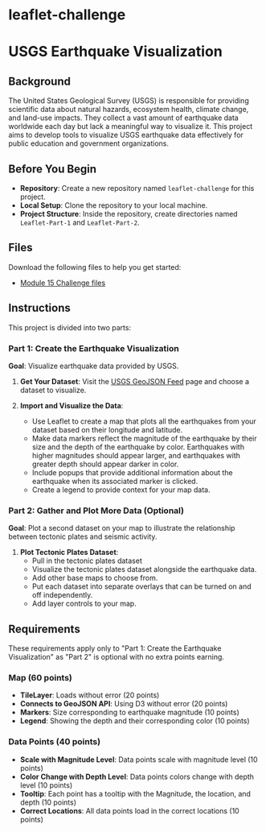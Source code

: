# leaflet-challenge

# USGS Earthquake Visualization

## Background

The United States Geological Survey (USGS) is responsible for providing scientific data about natural hazards, ecosystem health, climate change, and land-use impacts. They collect a vast amount of earthquake data worldwide each day but lack a meaningful way to visualize it. This project aims to develop tools to visualize USGS earthquake data effectively for public education and government organizations.

## Before You Begin

- **Repository**: Create a new repository named `leaflet-challenge` for this project.
- **Local Setup**: Clone the repository to your local machine.
- **Project Structure**: Inside the repository, create directories named `Leaflet-Part-1` and `Leaflet-Part-2`.

## Files

Download the following files to help you get started:
- [Module 15 Challenge files](#) 

## Instructions

This project is divided into two parts:

### Part 1: Create the Earthquake Visualization

**Goal**: Visualize earthquake data provided by USGS.

1. **Get Your Dataset**: Visit the [USGS GeoJSON Feed](https://earthquake.usgs.gov/earthquakes/feed/v1.0/geojson.php) page and choose a dataset to visualize.

2. **Import and Visualize the Data**:
   - Use Leaflet to create a map that plots all the earthquakes from your dataset based on their longitude and latitude.
   - Make data markers reflect the magnitude of the earthquake by their size and the depth of the earthquake by color. Earthquakes with higher magnitudes should appear larger, and earthquakes with greater depth should appear darker in color.
   - Include popups that provide additional information about the earthquake when its associated marker is clicked.
   - Create a legend to provide context for your map data.

### Part 2: Gather and Plot More Data (Optional)

**Goal**: Plot a second dataset on your map to illustrate the relationship between tectonic plates and seismic activity.

1. **Plot Tectonic Plates Dataset**:
   - Pull in the tectonic plates dataset 
   - Visualize the tectonic plates dataset alongside the earthquake data.
   - Add other base maps to choose from.
   - Put each dataset into separate overlays that can be turned on and off independently.
   - Add layer controls to your map.

## Requirements

These requirements apply only to "Part 1: Create the Earthquake Visualization" as "Part 2" is optional with no extra points earning.

### Map (60 points)

- **TileLayer**: Loads without error (20 points)
- **Connects to GeoJSON API**: Using D3 without error (20 points)
- **Markers**: Size corresponding to earthquake magnitude (10 points)
- **Legend**: Showing the depth and their corresponding color (10 points)

### Data Points (40 points)

- **Scale with Magnitude Level**: Data points scale with magnitude level (10 points)
- **Color Change with Depth Level**: Data points colors change with depth level (10 points)
- **Tooltip**: Each point has a tooltip with the Magnitude, the location, and depth (10 points)
- **Correct Locations**: All data points load in the correct locations (10 points)

